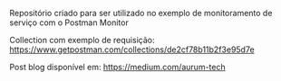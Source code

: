 Repositório criado para ser utilizado no exemplo de monitoramento de serviço com o Postman Monitor

Collection com exemplo de requisição: https://www.getpostman.com/collections/de2cf78b11b2f3e95d7e

Post blog disponível em: https://medium.com/aurum-tech 
